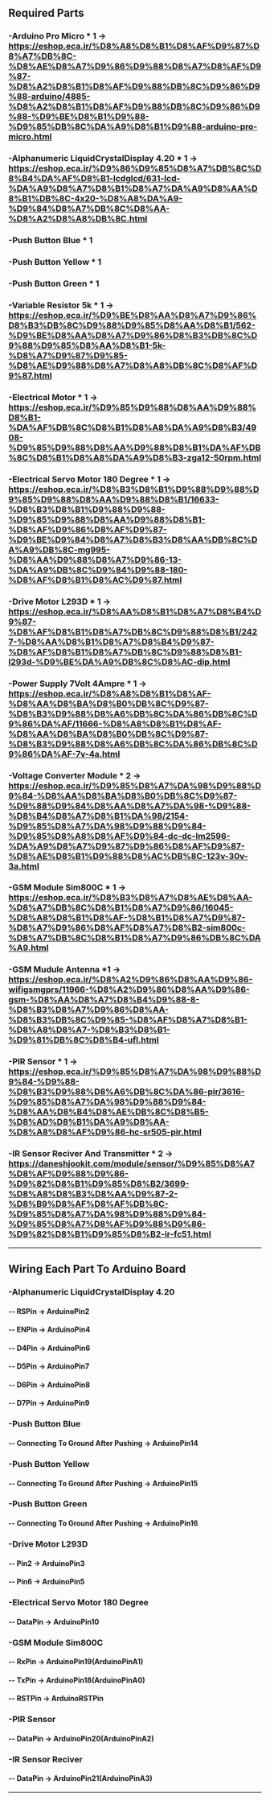 ## Required Parts

### -Arduino Pro Micro * 1                                       -> https://eshop.eca.ir/%D8%A8%D8%B1%D8%AF%D9%87%D8%A7%DB%8C-%D8%AE%D8%A7%D9%86%D9%88%D8%A7%D8%AF%D9%87-%D8%A2%D8%B1%D8%AF%D9%88%DB%8C%D9%86%D9%88-arduino/4885-%D8%A2%D8%B1%D8%AF%D9%88%DB%8C%D9%86%D9%88-%D9%BE%D8%B1%D9%88-%D9%85%DB%8C%DA%A9%D8%B1%D9%88-arduino-pro-micro.html

### -Alphanumeric LiquidCrystalDisplay 4.20 * 1                  -> https://eshop.eca.ir/%D9%86%D9%85%D8%A7%DB%8C%D8%B4%DA%AF%D8%B1-lcdglcd/631-lcd-%DA%A9%D8%A7%D8%B1%D8%A7%DA%A9%D8%AA%D8%B1%DB%8C-4x20-%D8%A8%DA%A9-%D9%84%D8%A7%DB%8C%D8%AA-%D8%A2%D8%A8%DB%8C.html

### -Push Button Blue * 1                                         

### -Push Button Yellow * 1                                      

### -Push Button Green * 1                                       

### -Variable Resistor 5k * 1                                    -> https://eshop.eca.ir/%D9%BE%D8%AA%D8%A7%D9%86%D8%B3%DB%8C%D9%88%D9%85%D8%AA%D8%B1/562-%D9%BE%D8%AA%D8%A7%D9%86%D8%B3%DB%8C%D9%88%D9%85%D8%AA%D8%B1-5k-%D8%A7%D9%87%D9%85-%D8%AE%D9%88%D8%A7%D8%A8%DB%8C%D8%AF%D9%87.html

### -Electrical Motor * 1                                        -> https://eshop.eca.ir/%D9%85%D9%88%D8%AA%D9%88%D8%B1-%DA%AF%DB%8C%D8%B1%D8%A8%DA%A9%D8%B3/4908-%D9%85%D9%88%D8%AA%D9%88%D8%B1%DA%AF%DB%8C%D8%B1%D8%A8%DA%A9%D8%B3-zga12-50rpm.html

### -Electrical Servo Motor 180 Degree * 1                       -> https://eshop.eca.ir/%D8%B3%D8%B1%D9%88%D9%88%D9%85%D9%88%D8%AA%D9%88%D8%B1/16633-%D8%B3%D8%B1%D9%88%D9%88-%D9%85%D9%88%D8%AA%D9%88%D8%B1-%D8%AF%D9%86%D8%AF%D9%87-%D9%BE%D9%84%D8%A7%D8%B3%D8%AA%DB%8C%DA%A9%DB%8C-mg995-%D8%AA%D9%88%D8%A7%D9%86-13-%DA%A9%DB%8C%D9%84%D9%88-180-%D8%AF%D8%B1%D8%AC%D9%87.html

### -Drive Motor L293D * 1                                       -> https://eshop.eca.ir/%D8%AA%D8%B1%D8%A7%D8%B4%D9%87-%D8%AF%D8%B1%D8%A7%DB%8C%D9%88%D8%B1/2427-%D8%AA%D8%B1%D8%A7%D8%B4%D9%87-%D8%AF%D8%B1%D8%A7%DB%8C%D9%88%D8%B1-l293d-%D9%BE%DA%A9%DB%8C%D8%AC-dip.html

### -Power Supply 7Volt 4Ampre * 1                               -> https://eshop.eca.ir/%D8%A8%D8%B1%D8%AF-%D8%AA%D8%BA%D8%B0%DB%8C%D9%87-%D8%B3%D9%88%D8%A6%DB%8C%DA%86%DB%8C%D9%86%DA%AF/11666-%D8%A8%D8%B1%D8%AF-%D8%AA%D8%BA%D8%B0%DB%8C%D9%87-%D8%B3%D9%88%D8%A6%DB%8C%DA%86%DB%8C%D9%86%DA%AF-7v-4a.html

### -Voltage Converter Module * 2                                -> https://eshop.eca.ir/%D9%85%D8%A7%DA%98%D9%88%D9%84-%D8%AA%D8%BA%D8%B0%DB%8C%D9%87-%D9%88%D9%84%D8%AA%D8%A7%DA%98-%D9%88-%D8%B4%D8%A7%D8%B1%DA%98/2154-%D9%85%D8%A7%DA%98%D9%88%D9%84-%D9%85%D8%A8%D8%AF%D9%84-dc-dc-lm2596-%DA%A9%D8%A7%D9%87%D9%86%D8%AF%D9%87-%D8%AE%D8%B1%D9%88%D8%AC%DB%8C-123v-30v-3a.html

### -GSM Module Sim800C * 1                                      -> https://eshop.eca.ir/%D8%B3%D8%A7%D8%AE%D8%AA-%D8%A7%DB%8C%D8%B1%D8%A7%D9%86/16045-%D8%A8%D8%B1%D8%AF-%D8%B1%D8%A7%D9%87-%D8%A7%D9%86%D8%AF%D8%A7%D8%B2-sim800c-%D8%A7%DB%8C%D8%B1%D8%A7%D9%86%DB%8C%DA%A9.html

### -GSM Mudule Antenna *1                                       -> https://eshop.eca.ir/%D8%A2%D9%86%D8%AA%D9%86-wifigsmgprs/11966-%D8%A2%D9%86%D8%AA%D9%86-gsm-%D8%AA%D8%A7%D8%B4%D9%88-8-%D8%B3%D8%A7%D9%86%D8%AA-%D8%B3%DB%8C%D9%85-%D8%AF%D8%A7%D8%B1-%D8%A8%D8%A7-%D8%B3%D8%B1-%D9%81%DB%8C%D8%B4-ufl.html

### -PIR Sensor * 1                                              -> https://eshop.eca.ir/%D9%85%D8%A7%DA%98%D9%88%D9%84-%D9%88-%D8%B3%D9%88%D8%A6%DB%8C%DA%86-pir/3616-%D9%85%D8%A7%DA%98%D9%88%D9%84-%D8%AA%D8%B4%D8%AE%DB%8C%D8%B5-%D8%AD%D8%B1%DA%A9%D8%AA-%D8%A8%D8%AF%D9%86-hc-sr505-pir.html

### -IR Sensor Reciver And Transmitter * 2                       -> https://daneshjookit.com/module/sensor/%D9%85%D8%A7%D8%AF%D9%88%D9%86-%D9%82%D8%B1%D9%85%D8%B2/3699-%D8%A8%D8%B3%D8%AA%D9%87-2-%D8%B9%D8%AF%D8%AF%DB%8C-%D9%85%D8%A7%DA%98%D9%88%D9%84-%D9%85%D8%A7%D8%AF%D9%88%D9%86-%D9%82%D8%B1%D9%85%D8%B2-ir-fc51.html

---

## Wiring Each Part To Arduino Board


### -Alphanumeric LiquidCrystalDisplay 4.20

#### -- RSPin    ->    ArduinoPin2

#### -- ENPin    ->    ArduinoPin4

#### -- D4Pin    ->    ArduinoPin6

#### -- D5Pin    ->    ArduinoPin7

#### -- D6Pin    ->    ArduinoPin8

#### -- D7Pin    ->    ArduinoPin9

### -Push Button Blue

#### -- Connecting To Ground After Pushing    ->    ArduinoPin14

### -Push Button Yellow

#### -- Connecting To Ground After Pushing    ->    ArduinoPin15

### -Push Button Green

#### -- Connecting To Ground After Pushing    ->    ArduinoPin16

### -Drive Motor L293D

#### -- Pin2    ->    ArduinoPin3

#### -- Pin6    ->    ArduinoPin5

### -Electrical Servo Motor 180 Degree

#### -- DataPin    ->    ArduinoPin10

### -GSM Module Sim800C

#### -- RxPin    ->    ArduinoPin19(ArduinoPinA1)

#### -- TxPin    ->    ArduinoPin18(ArduinoPinA0)

#### -- RSTPin   ->    ArduinoRSTPin


### -PIR Sensor

#### -- DataPin    ->    ArduinoPin20(ArduinoPinA2)

### -IR Sensor Reciver

#### -- DataPin    ->    ArduinoPin21(ArduinoPinA3)

---